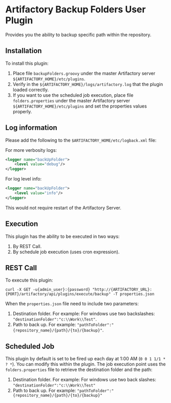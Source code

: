 Artifactory Backup Folders User Plugin
======================================

Provides you the ability to backup specific path within the repository.

Installation
---------------------

To install this plugin:

1. Place file `backupFolders.groovy` under the master Artifactory server `${ARTIFACTORY_HOME}/etc/plugins`.
2. Verify in the `${ARTIFACTORY_HOME}/logs/artifactory.log` that the plugin loaded correctly.
3. If you want to use the scheduled job execution, place file `folders.properties` under the master Artifactory server `${ARTIFACTORY_HOME}/etc/plugins` and set the properties values properly.

Log information
---------------

Please add the following to the `$ARTIFACTORY_HOME/etc/logback.xml` file:

For more verbosity logs:

```XML
<logger name="backUpFolder">
    <level value="debug"/>
</logger>
```

For log level info:

```XML
<logger name="backUpFolder">
    <level value="info"/>
</logger>
```

This would not require restart of the Artifactory Server.

Execution
---------

This plugin has the ability to be executed in two ways:

1. By REST Call.
2. By schedule job execution (uses cron expression).

REST Call
---------

To execute this plugin:

```
curl -X GET -u{admin_user}:{password} "http://{ARTIFACTORY_URL}:{PORT}/artifactory/api/plugins/execute/backup" -T properties.json
```

When the `properties.json` file need to include two parameters:

1. Destination folder. For example: For windows use two backslashes: `"destinationFolder":"c:\\Work\\Test"`.
2. Path to back up. For example: `"pathToFolder":"{repository_name}/{path}/{to}/{backup}"`.

Scheduled Job
-------------

This plugin by default is set to be fired up each day at 1:00 AM (`0 0 1 1/1 * ? *`). You can modify this within the plugin. The job execution point uses the `folders.properties` file to retrieve the destination folder and the path:

1. Destination folder. For example: For windows use two back slashes: `"destinationFolder":"c:\\Work\\Test"`
2. Path to back up. For example: `"pathToFolder":"{repository_name}/{path}/{to}/{backup}"`

